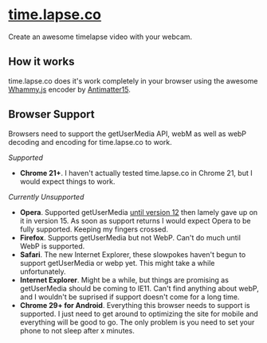 [time.lapse.co](http://time.lapse.co)
=============

Create an awesome timelapse video with your webcam.

How it works
------------

time.lapse.co does it's work completely in your browser using the awesome  [Whammy.js](https://github.com/antimatter15/whammy) encoder by [Antimatter15](https://github.com/antimatter15).

Browser Support
---------------
Browsers need to support the getUserMedia API, webM as well as webP decoding and encoding for time.lapse.co to work.

*Supported*
*   **Chrome 21+**. I haven't actually tested time.lapse.co in Chrome 21, but I would expect things to work.

*Currently Unsupported*
*   **Opera**. Supported getUserMedia [until version 12](http://caniuse.com/stream) then lamely gave up on it in version 15. As soon as support returns I would expect Opera to be fully supported. Keeping my fingers crossed.
*   **Firefox**. Supports getUserMedia but not WebP. Can't do much until WebP is supported.
*   **Safari**. The new Internet Explorer, these slowpokes haven't begun to support getUserMedia or webp yet. This might take a while unfortunately.
*   **Internet Explorer**. Might be a while, but things are promising as getUserMedia should be coming to IE11. Can't find anything about webP, and I wouldn't be suprised if support doesn't come for a long time.
*   **Chrome 29+ for Android**. Everything this browser needs to support is supported. I just need to get around to optimizing the site for mobile and everything will be good to go. The only problem is you need to set your phone to not sleep after x minutes.
